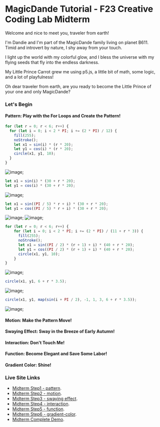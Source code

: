 # MagicDande Tutorial - F23 Creative Coding Lab Midterm

Welcome and nice to meet you, traveler from earth!

I'm Dandie and I'm part of the MagicDande family living on planet B611. Timid and introvert by nature, I shy away from your touch.

I light up the world with my colorful glow, and I bless the universe with my flying seeds that fly into the endless darkness.

My Little Prince Carrot grew me using p5.js, a little bit of math, some logic, and a lot of playfulness!

Oh dear traveler from earth, are you ready to become the Little Prince of your one and only MagicDande?

### Let's Begin

#### Pattern: Play with the For Loops and Create the Pattern!

```JavaScript
for (let r = 0; r < 6; r++) {
  for (let i = 0; i < 2 * PI; i += (2 * PI) / 12) {
    fill(255);
    noStroke();
    let x1 = sin(i) * (r * 20);
    let y1 = cos(i) * (r * 20);
    circle(x1, y1, 10);
  }
}
```

![image](/assets/mid-1.1.png);

```Javascript
let x1 = sin(i) * (30 + r * 20);
let y1 = cos(i) * (30 + r * 20);
```

![image](/assets/mid-1.2.png);

```JavaScript
let x1 = sin((PI / 5) * r + i) * (30 + r * 20);
let y1 = cos((PI / 5) * r + i) * (30 + r * 20);
```

![image](/assets/mid-1.3.png);
![image](/assets/mid-1.3.2.png);

```JavaScript
for (let r = 0; r < 6; r++) {
    for (let i = 0; i < 2 * PI; i += (2 * PI) / (11 + r * 3)) {
      fill(255);
      noStroke();
      let x1 = sin((PI / 2) * (r + 1) + i) * (40 + r * 20);
      let y1 = cos((PI / 2) * (r + 1) + i) * (40 + r * 20);
      circle(x1, y1, 10);
    }
}
```

![image](/assets/mid-1.4.png);

```JavaScript
circle(x1, y1, 6 + r * 3.5);
```

![image](/assets/mid-1.5.png);

```JavaScript
circle(x1, y1, map(sin(i + PI / 2), -1, 1, 3, 6 + r * 3.5));
```

![image](/assets/mid-1.6.png);

#### Motion: Make the Pattern Move!

#### Swaying Effect: Sway in the Breeze of Early Autumn!

#### Interaction: Don't Touch Me!

#### Function: Become Elegant and Save Some Labor!

#### Gradient Color: Shine!

### Live Site Links

- [Midterm Step1 - pattern](https://carrotliu.github.io/Creative-Coding-Tutorial/MagicDande/midterm-step1-pattern/).
- [Midterm Step2 - motion](https://carrotliu.github.io/Creative-Coding-Tutorial/MagicDande/midterm-step2-motion/).
- [Midterm Step3 - swaying effect](https://carrotliu.github.io/Creative-Coding-Tutorial/MagicDande/midterm-step3-swaying-effect/).
- [Midterm Step4 - interaction](https://carrotliu.github.io/Creative-Coding-Tutorial/MagicDande/midterm-step4-interaction/).
- [Midterm Step5 - function](https://carrotliu.github.io/Creative-Coding-Tutorial/MagicDande/midterm-step5-function/).
- [Midterm Step6 - gradient-color](https://carrotliu.github.io/Creative-Coding-Tutorial/MagicDande/midterm-step6-gradient-color/).
- [Midterm Complete Demo](https://carrotliu.github.io/Creative-Coding-Tutorial/MagicDande/midterm-complete/).
